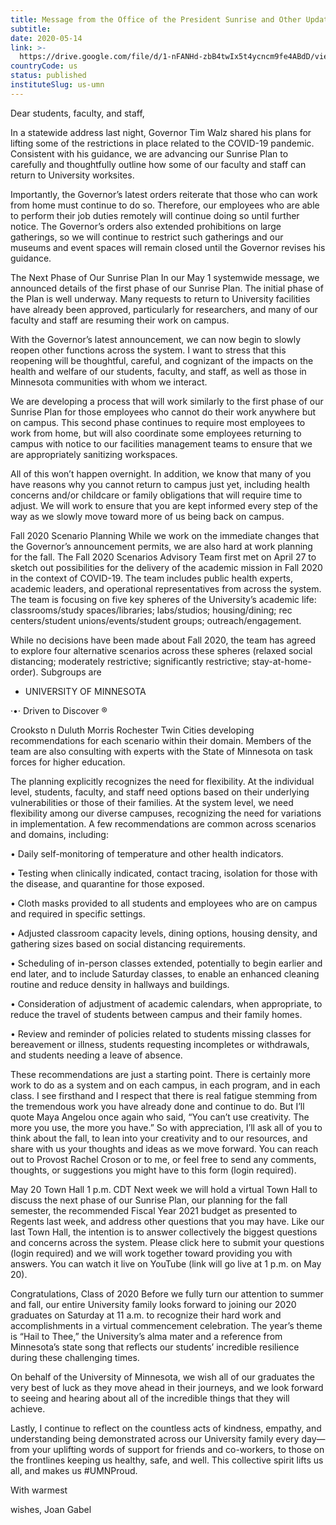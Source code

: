```yaml
---
title: Message from the Office of the President Sunrise and Other Updates
subtitle: 
date: 2020-05-14
link: >-
  https://drive.google.com/file/d/1-nFANHd-zbB4twIx5t4ycncm9fe4ABdD/view
countryCode: us
status: published
instituteSlug: us-umn
---
```

Dear students, faculty, and staff, 

In a statewide address last night, Governor Tim Walz shared his plans for lifting some of the restrictions in place related to the COVID-19 pandemic. Consistent with his guidance, we are advancing our Sunrise Plan to carefully and thoughtfully outline how some of our faculty and staff can return to University worksites. 

Importantly, the Governor’s latest orders reiterate that those who can work from home must continue to do so. Therefore, our employees who are able to perform their job duties remotely will continue doing so until further notice. The Governor’s orders also extended prohibitions on large gatherings, so we will continue to restrict such gatherings and our museums and event spaces will remain closed until the Governor revises his guidance. 

The Next Phase of Our Sunrise Plan In our May 1 systemwide message, we announced details of the first phase of our Sunrise Plan. The initial phase of the Plan is well underway. Many requests to return to University facilities have already been approved, particularly for researchers, and many of our faculty and staff are resuming their work on campus. 

With the Governor’s latest announcement, we can now begin to slowly reopen other functions across the system. I want to stress that this reopening will be thoughtful, careful, and cognizant of the impacts on the health and welfare of our students, faculty, and staff, as well as those in Minnesota communities with whom we interact. 

We are developing a process that will work similarly to the first phase of our Sunrise Plan for those employees who cannot do their work anywhere but on campus. This second phase continues to require most employees to work from home, but will also coordinate some employees returning to campus with notice to our facilities management teams to ensure that we are appropriately sanitizing workspaces. 

All of this won’t happen overnight. In addition, we know that many of you have reasons why you cannot return to campus just yet, including health concerns and/or childcare or family obligations that will require time to adjust. We will work to ensure that you are kept informed every step of the way as we slowly move toward more of us being back on campus. 

Fall 2020 Scenario Planning While we work on the immediate changes that the Governor’s announcement permits, we are also hard at work planning for the fall. The Fall 2020 Scenarios Advisory Team first met on April 27 to sketch out possibilities for the delivery of the academic mission in Fall 2020 in the context of COVID-19. The team includes public health experts, academic leaders, and operational representatives from across the system. The team is focusing on five key spheres of the University’s academic life: classrooms/study spaces/libraries; labs/studios; housing/dining; rec centers/student unions/events/student groups; outreach/engagement. 

While no decisions have been made about Fall 2020, the team has agreed to explore four alternative scenarios across these spheres (relaxed social distancing; moderately restrictive; significantly restrictive; stay-at-home-order). Subgroups are 

- UNIVERSITY OF MINNESOTA 

·•· Driven to Discover ® 

Crooksto n Duluth Morris Rochester Twin Cities developing recommendations for each scenario within their domain. Members of the team are also consulting with experts with the State of Minnesota on task forces for higher education. 

The planning explicitly recognizes the need for flexibility. At the individual level, students, faculty, and staff need options based on their underlying vulnerabilities or those of their families. At the system level, we need flexibility among our diverse campuses, recognizing the need for variations in implementation. A few recommendations are common across scenarios and domains, including: 

• Daily self-monitoring of temperature and other health indicators. 

• Testing when clinically indicated, contact tracing, isolation for those with the disease, and quarantine for those exposed. 

• Cloth masks provided to all students and employees who are on campus and required in specific settings. 

• Adjusted classroom capacity levels, dining options, housing density, and gathering sizes based on social distancing requirements. 

• Scheduling of in-person classes extended, potentially to begin earlier and end later, and to include Saturday classes, to enable an enhanced cleaning routine and reduce density in hallways and buildings. 

• Consideration of adjustment of academic calendars, when appropriate, to reduce the travel of students between campus and their family homes. 

• Review and reminder of policies related to students missing classes for bereavement or illness, students requesting incompletes or withdrawals, and students needing a leave of absence. 

These recommendations are just a starting point. There is certainly more work to do as a system and on each campus, in each program, and in each class. I see firsthand and I respect that there is real fatigue stemming from the tremendous work you have already done and continue to do. But I’ll quote Maya Angelou once again who said, “You can’t use creativity. The more you use, the more you have.” So with appreciation, I’ll ask all of you to think about the fall, to lean into your creativity and to our resources, and share with us your thoughts and ideas as we move forward. You can reach out to Provost Rachel Croson or to me, or feel free to send any comments, thoughts, or suggestions you might have to this form (login required). 

May 20 Town Hall 1 p.m. CDT Next week we will hold a virtual Town Hall to discuss the next phase of our Sunrise Plan, our planning for the fall semester, the recommended Fiscal Year 2021 budget as presented to Regents last week, and address other questions that you may have. Like our last Town Hall, the intention is to answer collectively the biggest questions and concerns across the system. Please click here to submit your questions (login required) and we will work together toward providing you with answers. You can watch it live on YouTube (link will go live at 1 p.m. on May 20). 

Congratulations, Class of 2020 Before we fully turn our attention to summer and fall, our entire University family looks forward to joining our 2020 graduates on Saturday at 11 a.m. to recognize their hard work and accomplishments in a virtual commencement celebration. The year’s theme is “Hail to Thee,” the University’s alma mater and a reference from Minnesota’s state song that reflects our students’ incredible resilience during these challenging times. 

On behalf of the University of Minnesota, we wish all of our graduates the very best of luck as they move ahead in their journeys, and we look forward to seeing and hearing about all of the incredible things that they will achieve. 

Lastly, I continue to reflect on the countless acts of kindness, empathy, and understanding being demonstrated across our University family every day—from your uplifting words of support for friends and co-workers, to those on the frontlines keeping us healthy, safe, and well. This collective spirit lifts us all, and makes us #UMNProud. 

With warmest 

wishes, Joan Gabel 